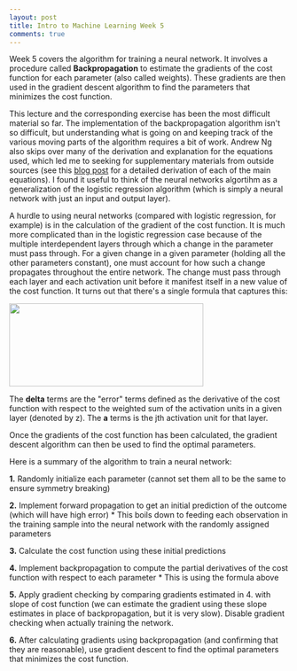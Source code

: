 ```yaml
---
layout: post
title: Intro to Machine Learning Week 5
comments: true
---
```


Week 5 covers the algorithm for training a neural network. It involves a procedure called **Backpropagation** to estimate the gradients of the cost function for each parameter (also called weights). These gradients are then used in the gradient descent algorithm to find the parameters that minimizes the cost function.

<!--excerpt-->

This lecture and the corresponding exercise has been the most difficult material so far. The implementation of the backpropagation algorithm isn't so difficult, but understanding what is going on and keeping track of the various moving parts of the algorithm requires a bit of work. Andrew Ng also skips over many of the derivation and explanation for the equations used, which led me to seeking for supplementary materials from outside sources (see this [blog post](http://neuralnetworksanddeeplearning.com/chap2.html) for a detailed derivation of each of the main equations). I found it useful to think of the neural networks algortihm as a generalization of the logistic regression algorithm (which is simply a neural network with just an input and output layer).

A hurdle to using neural networks (compared with logistic regression, for example) is in the calculation of the gradient of the cost function. It is much more complicated than in the logistic regression case because of the multiple interdependent layers through which a change in the parameter must pass through. For a given change in a given parameter (holding all the other parameters constant), one must account for how such a change propagates throughout the entire network. The change must pass through each layer and each activation unit before it manifest itself in a new value of the cost function. It turns out that there's a single formula that captures this:

<a href="{{site.url}}/img/wk5_1.png">
<img src="{{site.url}}/img/wk5_1.png" width="350" height="150"/>
</a>

The **delta** terms are the "error" terms defined as the derivative of the cost function with respect to the weighted sum of the activation units in a given layer (denoted by z). The **a** terms is the jth activation unit for that layer.

Once the gradients of the cost function has been calculated, the gradient descent algorithm can then be used to find the optimal parameters.

Here is a summary of the algorithm to train a neural network:

**1.** Randomly initialize each parameter (cannot set them all to be the same to ensure symmetry breaking)

**2.** Implement forward propagation to get an initial prediction of the outcome (which will have high error)
    * This boils down to feeding each observation in the training sample into the neural network with the randomly assigned parameters

**3.** Calculate the cost function using these initial predictions

**4.** Implement backpropagation to compute the partial derivatives of the cost function with respect to each parameter
    * This is using the formula above

**5.** Apply gradient checking by comparing gradients estimated in 4\. with slope of cost function (we can estimate the gradient using these slope estimates in place of backpropagation, but it is very slow). Disable gradient checking when actually training the network.

**6.** After calculating gradients using backpropagation (and confirming that they are reasonable), use gradient descent to find the optimal parameters that minimizes the cost function.


